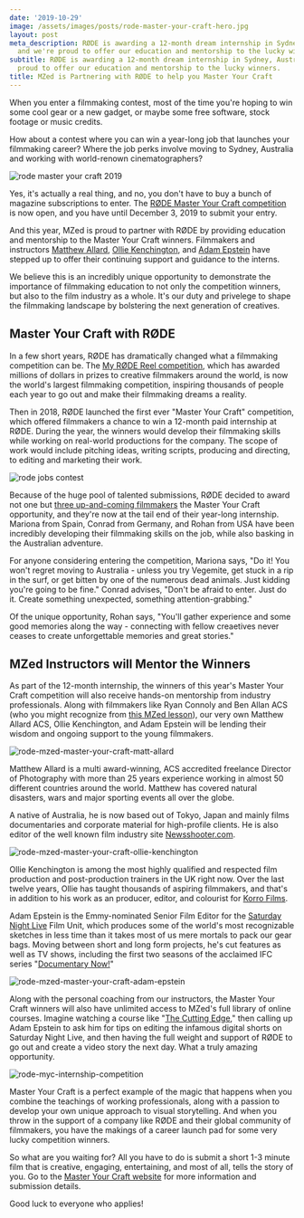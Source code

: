 ```yaml
---
date: '2019-10-29'
image: /assets/images/posts/rode-master-your-craft-hero.jpg
layout: post
meta_description: RØDE is awarding a 12-month dream internship in Sydney, Australia,
  and we're proud to offer our education and mentorship to the lucky winners.
subtitle: RØDE is awarding a 12-month dream internship in Sydney, Australia, and we're
  proud to offer our education and mentorship to the lucky winners.
title: MZed is Partnering with RØDE to help you Master Your Craft
---
```


When you enter a filmmaking contest, most of the time you're hoping to win some cool gear or a new gadget, or maybe some free software, stock footage or music credits.

How about a contest where you can win a year-long job that launches your filmmaking career? Where the job perks involve moving to Sydney, Australia and working with world-renown cinematographers?

![rode master your craft 2019](https://mzed-cdn1.sfo2.cdn.digitaloceanspaces.com/images/news/rode-master-your-craft-2019.jpg)

Yes, it's actually a real thing, and no, you don't have to buy a bunch of magazine subscriptions to enter. The [RØDE Master Your Craft competition](https://www.rode.com/myc) is now open, and you have until December 3, 2019 to submit your entry.

And this year, MZed is proud to partner with RØDE by providing education and mentorship to the Master Your Craft winners. Filmmakers and instructors [Matthew Allard](https://www.mzed.com/educators/matthew-allard-acs), [Ollie Kenchington](https://www.mzed.com/educators/ollie-kenchington), and [Adam Epstein](https://www.mzed.com/educators/adam-epstein) have stepped up to offer their continuing support and guidance to the interns.

We believe this is an incredibly unique opportunity to demonstrate the importance of filmmaking education to not only the competition winners, but also to the film industry as a whole. It's our duty and privelege to shape the filmmaking landscape by bolstering the next generation of creatives.

## Master Your Craft with RØDE

In a few short years, RØDE has dramatically changed what a filmmaking competition can be. The [My RØDE Reel competition](https://www.rode.com/myrodereel), which has awarded millions of dollars in prizes to creative filmmakers around the world, is now the world's largest filmmaking competition, inspiring thousands of people each year to go out and make their filmmaking dreams a reality.

 

Then in 2018, RØDE launched the first ever "Master Your Craft" competition, which offered filmmakers a chance to win a 12-month paid internship at RØDE. During the year, the winners would develop their filmmaking skills while working on real-world productions for the company. The scope of work would include pitching ideas, writing scripts, producing and directing, to editing and marketing their work.

![rode jobs contest](https://mzed-cdn1.sfo2.cdn.digitaloceanspaces.com/images/news/rode-jobs-contest.jpg)

Because of the huge pool of talented submissions, RØDE decided to award not one but [three up-and-coming filmmakers](https://www.rode.com/myc/meet_the_interns) the Master Your Craft opportunity, and they're now at the tail end of their year-long internship. Mariona from Spain, Conrad from Germany, and Rohan from USA have been incredibly developing their filmmaking skills on the job, while also basking in the Australian adventure.

For anyone considering entering the competition, Mariona says, "Do it! You won't regret moving to Australia - unless you try Vegemite, get stuck in a rip in the surf, or get bitten by one of the numerous dead animals. Just kidding you're going to be fine." Conrad advises, "Don't be afraid to enter. Just do it. Create something unexpected, something attention-grabbing."

Of the unique opportunity, Rohan says, "You'll gather experience and some good memories along the way - connecting with fellow creaetives never ceases to create unforgettable memories and great stories."

## MZed Instructors will Mentor the Winners

As part of the 12-month internship, the winners of this year's Master Your Craft competition will also receive hands-on mentorship from industry professionals. Along with filmmakers like Ryan Connoly and Ben Allan ACS (who you might recognize from [this MZed lesson](https://www.mzed.com/courses/canon-c200/modules/7)), our very own Matthew Allard ACS, Ollie Kenchington, and Adam Epstein will be lending their wisdom and ongoing support to the young filmmakers.

![rode-mzed-master-your-craft-matt-allard](https://mzed-cdn1.sfo2.cdn.digitaloceanspaces.com/images/news/rode-mzed-master-your-craft-matt-allard.jpg)

Matthew Allard is a multi award-winning, ACS accredited freelance Director of Photography with more than 25 years experience working in almost 50 different countries around the world. Matthew has covered natural disasters, wars and major sporting events all over the globe.

A native of Australia, he is now based out of Tokyo, Japan and mainly films documentaries and corporate material for high-profile clients. He is also editor of the well known film industry site [Newsshooter.com](http://www.newsshooter.com).

![rode-mzed-master-your-craft-ollie-kenchington](https://mzed-cdn1.sfo2.cdn.digitaloceanspaces.com/images/news/rode-mzed-master-your-craft-ollie-kenchington.jpg)

Ollie Kenchington is among the most highly qualified and respected film production and post-production trainers in the UK right now. Over the last twelve years, Ollie has taught thousands of aspiring filmmakers, and that's in addition to his work as an producer, editor, and colourist for [Korro Films](https://www.korro.co.uk/).

Adam Epstein is the Emmy-nominated Senior Film Editor for the [Saturday Night Live](https://www.nbc.com/saturday-night-live) Film Unit, which produces some of the world's most recognizable sketches in less time than it takes most of us mere mortals to pack our gear bags. Moving between short and long form projects, he's cut features as well as TV shows, including the first two seasons of the acclaimed IFC series "[Documentary Now!](https://www.ifc.com/shows/documentary-now)" 

![rode-mzed-master-your-craft-adam-epstein](https://mzed-cdn1.sfo2.cdn.digitaloceanspaces.com/images/news/rode-mzed-master-your-craft-adam-epstein.jpg)

Along with the personal coaching from our instructors, the Master Your Craft winners will also have unlimited access to MZed's full library of online courses. Imagine watching a course like "[The Cutting Edge](https://www.mzed.com/courses/the-cutting-edge)," then calling up Adam Epstein to ask him for tips on editing the infamous digital shorts on Saturday Night Live, and then having the full weight and support of RØDE to go out and create a video story the next day. What a truly amazing opportunity.

![rode-myc-internship-competition](https://mzed-cdn1.sfo2.cdn.digitaloceanspaces.com/images/news/rode-myc-internship-competition.jpg)

Master Your Craft is a perfect example of the magic that happens when you combine the teachings of working professionals, along with a passion to develop your own unique approach to visual storytelling. And when you throw in the support of a company like RØDE and their global community of filmmakers, you have the makings of a career launch pad for some very lucky competition winners.

So what are you waiting for? All you have to do is submit a short 1-3 minute film that is creative, engaging, entertaining, and most of all, tells the story of you. Go to the [Master Your Craft website](https://www.rode.com/myc) for more information and submission details.

Good luck to everyone who applies!